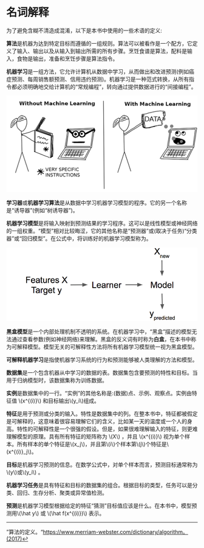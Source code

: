 # 名词解释
<script type="text/javascript" src="http://cdn.mathjax.org/mathjax/latest/MathJax.js?config=default"></script>

为了避免含糊不清造成混淆，以下是本书中使用的一些术语的定义:

**算法**是机器为达到特定目标而遵循的一组规则。算法可以被看作是一个配方，它定义了输入、输出以及从输入到输出所需的所有步骤。烹饪食谱是算法，配料是输入，食物是输出，准备和烹饪步骤是算法指令。

**机器学习**是一组方法，它允许计算机从数据中学习，从而做出和改进预测(例如癌症预测、每周销售额预测、信用违约预测)。机器学习是一种范式转换，从所有指令都必须明确地交给计算机的“常规编程”，转向通过提供数据进行的“间接编程”。

![机器学习](https://raw.githubusercontent.com/buptss/Interpretable-Machine-Learning/gh-pages/introduction/programing-ml.png)

**学习器**或**机器学习算法**是从数据中学习机器学习模型的程序。它的另一个名称是“诱导器”(例如“树诱导器”)。

**机器学习模型**是将输入映射到预测结果的学习程序。这可以是线性模型或神经网络的一组权重。“模型”相对比较晦涩，它的其他名称是“预测器”或(取决于任务)“分类器”或“回归模型”。在公式中，将训练好的机器学习模型称为。

![图1.1:学习者从标记的训练数据中学习模型。这个模型是用来做预测的。](https://raw.githubusercontent.com/buptss/Interpretable-Machine-Learning/gh-pages/introduction/learner.png)



**黑盒模型**是一个内部处理机制不透明的系统。在机器学习中，“黑盒”描述的模型无法通过查看参数(例如神经网络)来理解。黑盒的反义词有时称为**白盒**，在本书中称为可解释模型。模型无关的可解释性方法将所有机器学习模型统一视为黑盒模型。

**可解释机器学习**是指使机器学习系统的行为和预测能够被人类理解的方法和模型。

**数据集**是一个包含机器从中学习的数据的表。数据集包含要预测的特性和目标。当用于归纳模型时，该数据集称为训练数据。

**实例**是数据集中的一行。“实例”的其他名称是:(数据)点、示例、观察点。实例由特征值 \\(x^{(i)}\\) 和目标输出\\(y_i\\)组成。


**特征**是用于预测或分类的输入。特性是数据集中的列。在整本书中，特征都被假定是可解释的，这意味着很容易理解它们的含义，比如某一天的温度或一个人的身高。特性的可解释性是一个很强的假设。但是，如果很难理解输入的特征，则更难理解模型的原理。具有所有特征的矩阵称为 \\(X\\) ，并且 \\(x^{(i)}\\) 视为单个样本。所有样本的单个特征是\\(x_j\\)，并且第\\(i\\)个样本第\\(j\\)个特征是\\(x^{(i)}_j\\)。 

**目标**是机器学习预测的信息。在数学公式中，对单个样本而言，预测目标通常称为\\(y\\)或\\(y_i\\) 。

**机器学习任务**是具有特征和目标的数据集的组合。根据目标的类型，任务可以是分类、回归、生存分析、聚类或异常值检测。

**预测**是机器学习模型根据给定的特征“猜测”目标值应该是什么。在本书中，模型预测用\\(\hat y\\) 或 \\(\hat f(x^{(i)})\\) 表示。

___

”算法的定义。“https://www.merriam-webster.com/dictionary/algorithm。(2017)↩